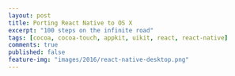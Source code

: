 ```yaml
---
layout: post
title: Porting React Native to OS X
excerpt: "100 steps on the infinite road"
tags: [cocoa, cocoa-touch, appkit, uikit, react, react-native]
comments: true
published: false
feature-img: "images/2016/react-native-desktop.png"
---
```

